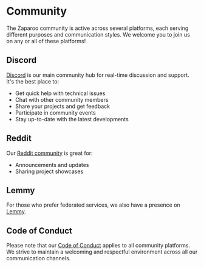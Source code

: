 # Community

The Zaparoo community is active across several platforms, each serving different purposes and communication styles. We welcome you to join us on any or all of these platforms!

## Discord

[Discord](https://discord.gg/zaparoo) is our main community hub for real-time discussion and support. It's the best place to:

- Get quick help with technical issues
- Chat with other community members
- Share your projects and get feedback
- Participate in community events
- Stay up-to-date with the latest developments

## Reddit

Our [Reddit community](https://www.reddit.com/r/zaparoo) is great for:

- Announcements and updates
- Sharing project showcases

## Lemmy

For those who prefer federated services, we also have a presence on [Lemmy](https://lemmy.world/c/zaparoo).

## Code of Conduct

Please note that our [Code of Conduct](/docs/conduct) applies to all community platforms. We strive to maintain a welcoming and respectful environment across all our communication channels.

